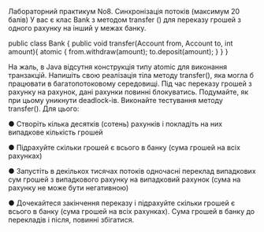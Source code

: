 Лабораторний практикум No8. Синхронізація потоків (максимум 20 балів)
У вас є клас Bank з методом transfer () для переказу грошей з одного рахунку на інший
у межах банку.

public class Bank {
public void transfer(Account from, Account to, int amount){
atomic {
from.withdraw(amount);
to.deposit(amount);
}
}
}

На жаль, в Java відсутня конструкція типу atomic для виконання транзакцій.
Напишіть свою реалізація тіла методу transfer(), яка могла б працювати в
багатопотоковому середовищі.
Під час переказу грошей з рахунку на рахунок, дані рахунки повинні блокуватись.
Подумайте, як при цьому уникнути deadlock-ів.
Виконайте тестування методу transfer(). Для цього:

● Створіть кілька десятків (сотень) рахунків і покладіть на них випадкове кількість
грошей

● Підрахуйте скільки грошей є всього в банку (сума грошей на всіх рахунках)

● Запустіть в декількох тисячах потоків одночасні переклад випадкових сум грошей з
випадкового рахунку на випадковий рахунок (сума на рахунку не може бути
негативною)

● Дочекайтеся закінчення переказу і підрахуйте скільки грошей є всього в банку
(сума грошей на всіх рахунках). Сума грошей в банку до перекладів і після, повинні
збігатися.

